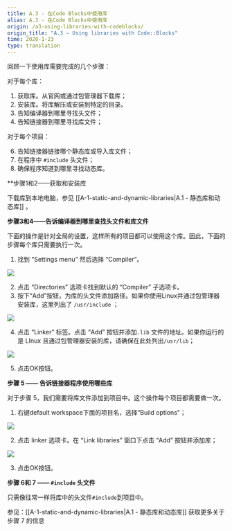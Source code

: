 ```yaml
---
title: A.3 - 在Code Blocks中使用库
alias: A.3 - 在Code Blocks中使用库
origin: /a3-using-libraries-with-codeblocks/
origin_title: "A.3 — Using libraries with Code::Blocks"
time: 2020-1-23
type: translation
---
```




回顾一下使用库需要完成的几个步骤：

对于每个库：

1.  获取库。从官网或通过包管理器下载库；
2.  安装库。将库解压或安装到特定的目录。
3. 告知编译器到哪里寻找头文件；
4. 告知链接器到哪里寻找库文件；

对于每个项目：

6. 告知链接器链接哪个静态库或导入库文件；
7. 在程序中 `#include` 头文件；
8. 确保程序知道到哪里寻找动态库。


**步骤1和2——获取和安装库

下载库到本地电脑，参见 [[A-1-static-and-dynamic-libraries|A.1 - 静态库和动态库]] 。

**步骤3和4——告诉编译器到哪里查找头文件和库文件**

下面的操作是针对全局的设置，这样所有的项目都可以使用这个库。因此，下面的步骤每个库只需要执行一次。

1. 找到 “Settings menu” 然后选择 “Compiler”。

![](https://www.learncpp.com/images/CppTutorial/AppendixA/CB-SettingsMenu.png?ezimgfmt=rs:179x123/rscb2/ngcb2/notWebP)

2. 点击 “Directories” 选项卡找到默认的 “Compiler” 子选项卡。
3. 按下“Add”按钮，为库的头文件添加路径。如果你使用Linux并通过包管理器安装库，这里列出了 `/usr/include` ；

![](https://www.learncpp.com/images/CppTutorial/AppendixA/CB-CompilerDirectory.png?ezimgfmt=rs%3Adevice%2Frscb2-1)

4. 点击 “Linker” 标签。点击 “Add” 按钮并添加`.lib` 文件的地址。如果你运行的是 LInux 且通过包管理器安装的库，请确保在此处列出`/usr/lib`；

![](https://www.learncpp.com/images/CppTutorial/AppendixA/CB-LinkerDirectory.png?ezimgfmt=rs:512x538/rscb2/ng:webp/ngcb2)

5. 点击OK按钮。

**步骤 5 —— 告诉链接器程序使用哪些库**

对于步骤 5，我们需要将库文件添加到项目中。这个操作每个项目都需要做一次。

1. 右键default workspace下面的项目名，选择“Build options”；


![](https://www.learncpp.com/images/CppTutorial/AppendixA/CB-BuildOptions.png?ezimgfmt=rs:324x303/rscb2/ng:webp/ngcb2)

2. 点击 linker 选项卡。在 “Link libraries” 窗口下点击 “Add” 按钮并添加库；

![](https://www.learncpp.com/images/CppTutorial/AppendixA/CB-Library.png?ezimgfmt=rs:672x521/rscb2/ng:webp/ngcb2)

3. 点击OK按钮。

**步骤 6和 7 —— `#include` 头文件**

只需像往常一样将库中的头文件`#include`到项目中。

参见：[[A-1-static-and-dynamic-libraries|A.1 - 静态库和动态库]]  获取更多关于步骤 7 的信息
